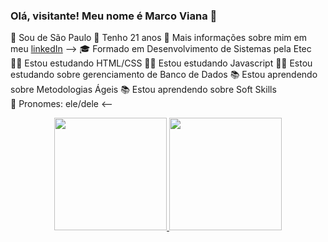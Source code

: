 ### Olá, visitante! Meu nome é Marco Viana 👋
 👾 Sou de São Paulo
 👾 Tenho 21 anos
 👾 Mais informações sobre mim em meu [linkedIn](https://www.linkedin.com/in/marco-viana2022/)
-->
 🎓 Formado em Desenvolvimento de Sistemas pela Etec
 🧑‍🎓 Estou estudando HTML/CSS
 🧑‍🎓 Estou estudando Javascript
 🧑‍🎓 Estou estudando sobre gerenciamento de Banco de Dados
 📚 Estou aprendendo sobre Metodologias Ágeis
 📚 Estou aprendendo sobre Soft Skills   
 🌱 Pronomes: ele/dele
<--
<div align="center">
  <a href="https://github.com/MarcoViana0303">
  <img height="180em" src="https://github-readme-stats.vercel.app/api?username=MarcoViana0303&show_icons=true&theme=dracula&include_all_commits=true&count_private=true"/>
  <img height="180em" src="https://github-readme-stats.vercel.app/api/top-langs/?username=MarcoViana0303&layout=compact&langs_count=7&theme=dracula"/>
